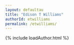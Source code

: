 ```yaml
---
layout: defaultau
title: "Edison T Williams"
authorId: etwilliams
permalink: /etwilliams/
---
```

{% include loadAuthor.html %}
<script>
    $(document).ready(function(){
        showAuthorBio('{{ page.authorId }}');
   });
</script>

